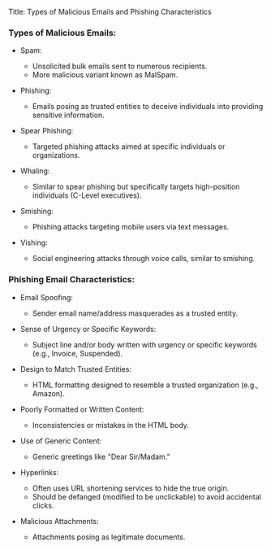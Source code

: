 Title: Types of Malicious Emails and Phishing Characteristics

### Types of Malicious Emails:
- Spam:
  - Unsolicited bulk emails sent to numerous recipients.
  - More malicious variant known as MalSpam.

- Phishing:
  - Emails posing as trusted entities to deceive individuals into providing sensitive information.

- Spear Phishing:
  - Targeted phishing attacks aimed at specific individuals or organizations.

- Whaling:
  - Similar to spear phishing but specifically targets high-position individuals (C-Level executives).

- Smishing:
  - Phishing attacks targeting mobile users via text messages.

- Vishing:
  - Social engineering attacks through voice calls, similar to smishing.

### Phishing Email Characteristics:
- Email Spoofing:
  - Sender email name/address masquerades as a trusted entity.

- Sense of Urgency or Specific Keywords:
  - Subject line and/or body written with urgency or specific keywords (e.g., Invoice, Suspended).

- Design to Match Trusted Entities:
  - HTML formatting designed to resemble a trusted organization (e.g., Amazon).

- Poorly Formatted or Written Content:
  - Inconsistencies or mistakes in the HTML body.

- Use of Generic Content:
  - Generic greetings like "Dear Sir/Madam."

- Hyperlinks:
  - Often uses URL shortening services to hide the true origin.
  - Should be defanged (modified to be unclickable) to avoid accidental clicks.

- Malicious Attachments:
  - Attachments posing as legitimate documents.

